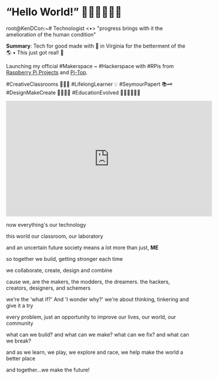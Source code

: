 # “Hello World!” 🚀🤖👾👨🏻‍💻

root@KenDCon:~# Technologist <•> "progress brings with it the amelioration of the human condition"

<b>Summary</b>: Tech for good made with 💚 in Virginia for the betterment of the 🌎 • This just got real! 🤖 

Launching my official #Makerspace ~ #Hackerspace with #RPis from <a href="https://projects.raspberrypi.org/">Raspberry Pi Projects</a> and <a href="https://www.pi-top.com/">Pi-Top</a>.

#CreativeClassrooms 👩🏻‍🎓 #LifelongLearner 💡 #SeymourPapert 📚🗝 #DesignMakeCreate 👨🏻‍💻📓 #EducationEvolved 👩🏻‍🏫👨🏻‍💻 

<iframe width="560" height="315" src="https://www.youtube.com/embed/_iaMQymrm0c" frameborder="0" allow="accelerometer; autoplay; encrypted-media; gyroscope; picture-in-picture" allowfullscreen></iframe>

now everything's our technology

this world our classroom, our laboratory

and an uncertain future society means a lot more than just, <b>ME</b>

so together we build, getting stronger each time

we collaborate, create, design and combine

cause we, are the makers, the modders, the dreamers. the hackers, creators, designers, and schemers

we're the 'what if?' And 'I wonder why?' we're about thinking, tinkering and give it a try

every problem, just an opportunity to improve our lives, our world, our community

what can we build? and what can we make? what can we fix? and what can we break?

and as we learn, we play, we explore and race, we help make the world a better place

and together...we make the future!
